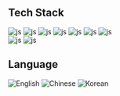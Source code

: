 
<div>
  

## Tech Stack

![js](https://img.shields.io/badge/html-F15128?style=for-the-badge&logo=html&logoColor=white)
![js](https://img.shields.io/badge/css-2851f0?style=for-the-badge&logo=css&logoColor=white)
![js](https://img.shields.io/badge/Sass-E55BA6?style=for-the-badge&logo=Sass&logoColor=white)
![js](https://img.shields.io/badge/JavaScript-F7DF1E?style=for-the-badge&logo=JavaScript&logoColor=white)
![js](https://img.shields.io/badge/React-61dafb?style=for-the-badge&logo=React&logoColor=white)
![js](https://img.shields.io/badge/Nextjs-black?style=for-the-badge&logo=Nextjs&logoColor=white)
![js](https://img.shields.io/badge/TypeScript-3178C6?style=for-the-badge&logo=TypeScript&logoColor=white)
<br />
![js](https://img.shields.io/badge/github-black?style=for-the-badge&logo=github&logoColor=white)
![js](https://img.shields.io/badge/notion-black?style=for-the-badge&logo=notion&logoColor=white)
<br>
## Language
![English](https://img.shields.io/badge/English-blue?style=for-the-badge&logo=✝&logoColor=white)
![Chinese](https://img.shields.io/badge/Chinese-red?style=for-the-badge&logo=✝&logoColor=white)
![Korean](https://img.shields.io/badge/Korean-blue?style=for-the-badge&logo=✝&logoColor=white)


